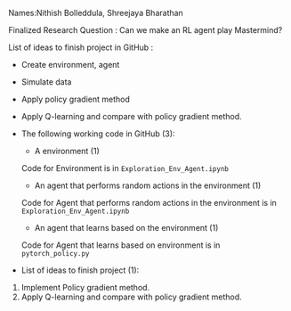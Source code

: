 
Names:Nithish Bolleddula, Shreejaya Bharathan

Finalized Research Question : Can we make an RL agent play Mastermind?

List of ideas to finish project in GitHub :

- Create environment, agent
- Simulate data
- Apply policy gradient method
- Apply Q-learning and compare with policy gradient method.


- The following working code in GitHub (3): 
    - A environment (1) 
    
    Code for Environment is in `Exploration_Env_Agent.ipynb`
    
    - An agent that performs random actions in the environment (1) 
    
    Code for Agent that performs random actions in the environment is in `Exploration_Env_Agent.ipynb`
    - An agent that learns based on the environment (1)
    
    Code for Agent that learns based on environment is in `pytorch_policy.py`
    
- List of ideas to finish project (1):

1. Implement Policy gradient method.
1. Apply Q-learning and compare with policy gradient method.